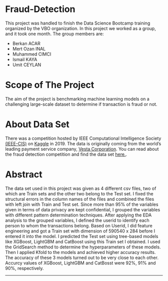 # Fraud-Detection

This  project was handled to finish the Data Science Bootcamp training organized by the VBO organization. In this project we worked as a group, and it took one month. The group members are:
- Berkan ACAR
- Mert Ozan INAL
- Muhammed CIMCI
- Ismail KAYA
- Umit CEYLAN


# Scope of The Project

The aim of the project is benchmarking machine learning models on a challenging large-scale dataset to determine if transaction is fraud or not. 

# About Data Set
There was a competition hosted by IEEE Computational Intelligence Society [(IEEE-CIS)](https://cis.ieee.org/) on [Kaggle](https://www.kaggle.com/) in 2019. The data is originally coming from the world’s leading payment service company, [Vesta Corporation](https://trustvesta.com/). You can read about the fraud detection competition and find the data set [here.](https://www.kaggle.com/c/ieee-fraud-detection). 


 #  Abstract

The data set used in this project was given as 4 different csv files, two of which are Train sets and the other two belong to the Test set. I fixed the structural errors in the column names of the files and combined the files with left join with Train and Test set. Since more than 95% of the variables given in terms of data privacy are kept confidential, I grouped the variables with different pattern determination techniques. After applying the EDA analysis to the grouped variables, I defined the userid to identify each person to whom the transactions belong. Based on Userid, I did feature engineering and got a Train set with dimension of 590540 x 284  before I entered it into the model. I predicted the Test set using tree-based models like XGBoost, LightGBM and CatBoost using this Train set I obtained. I used the GridSearch method to determine the hyperparameters of these models. Then I applied Kfold to the models and achieved higher accuracy results. The accuracy of these 3 models turned out to be very close to each other. Accurcy values of XGBoost, LightGBM and CatBosst were 92%, 91% and 90%, respectively.

-----------------------------------------------------------------

